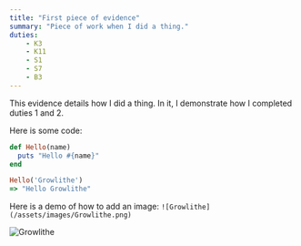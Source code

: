```yaml
---
title: "First piece of evidence"
summary: "Piece of work when I did a thing."
duties: 
    - K3
    - K11
    - S1
    - S7
    - B3
---
```


This evidence details how I did a thing. In it, I demonstrate how I completed duties 1 and 2.

Here is some code:
```ruby
def Hello(name)
  puts "Hello #{name}"
end

Hello('Growlithe')
=> "Hello Growlithe"
```

Here is a demo of how to add an image:
`![Growlithe](/assets/images/Growlithe.png)`


![Growlithe](/assets/images/Growlithe.png)
